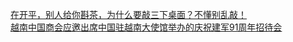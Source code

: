   
[在开平，别人给你斟茶，为什么要敲三下桌面？不懂别乱敲！](http://www.dianyue.me/archives/728/cm4cy7brgp4hph3n/)  
[越南中国商会应邀出席中国驻越南大使馆举办的庆祝建军91周年招待会](http://www.dianyue.me/archives/028/seh7kvxtku6ir8ez/)